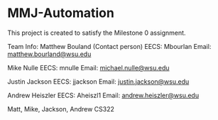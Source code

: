 # MMJ-Automation

This project is created to satisfy the Milestone 0 assignment.

Team Info:
Matthew Bouland (Contact person)
EECS: Mbourlan
Email: matthew.bourland@wsu.edu

Mike Nulle
EECS: mnulle
Email: michael.nulle@wsu.edu

Justin Jackson
EECS: jjackson
Email: justin.jackson@wsu.edu

Andrew Heiszler
EECS: Aheiszl1
Email: andrew.heiszler@wsu.edu

Matt, Mike, Jackson, Andrew CS322 
